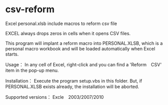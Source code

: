 csv-reform
==========

Excel personal.xlsb include macros to reform csv file

EXCEL always drops zeros in cells when it opens CSV files.

This program will implant a reform macro into PERSONAL.XLSB, 
which is a personal macro workbook and will be loaded automatically when Excel starts.

Usage：
In any cell of Excel, right-click and you can find a 'Reform　CSV' item in the pop-up menu.


Installation：
Execute the program setup.vbs in this folder.
But, if PERSONAL.XLSB exists already, the installation will be aborted.

Supported versions：
Excle　2003/2007/2010
